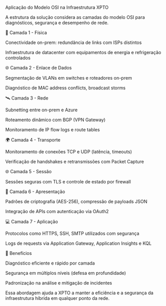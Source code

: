 Aplicação do Modelo OSI na Infraestrutura XPTO

A estrutura da solução considera as camadas do modelo OSI para diagnósticos, segurança e desempenho de rede.

📶 Camada 1 - Física

Conectividade on-prem: redundância de links com ISPs distintos

Infraestrutura de datacenter com equipamentos de energia e refrigeração controlados

🌐 Camada 2 - Enlace de Dados

Segmentação de VLANs em switches e roteadores on-prem

Diagnóstico de MAC address conflicts, broadcast storms

🛰️ Camada 3 - Rede

Subnetting entre on-prem e Azure

Roteamento dinâmico com BGP (VPN Gateway)

Monitoramento de IP flow logs e route tables

🌍 Camada 4 - Transporte

Monitoramento de conexões TCP e UDP (latência, timeouts)

Verificação de handshakes e retransmissões com Packet Capture

🌐 Camada 5 - Sessão

Sessões seguras com TLS e controle de estado por firewall

📁 Camada 6 - Apresentação

Padrões de criptografia (AES-256), compressão de payloads JSON

Integração de APIs com autenticação via OAuth2

💻 Camada 7 - Aplicação

Protocolos como HTTPS, SSH, SMTP utilizados com segurança

Logs de requests via Application Gateway, Application Insights e KQL

🎯 Benefícios

Diagnóstico eficiente e rápido por camada

Segurança em múltiplos níveis (defesa em profundidade)

Padronização na análise e mitigação de incidentes

Essa abordagem ajuda a XPTO a manter a eficiência e a segurança da infraestrutura híbrida em qualquer ponto da rede.
